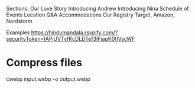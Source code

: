 
Sections:
    Our Love Story
      Introducing Andrew
      Introducing Nina
    Schedule of Events
    Location
    Q&A
    Accommodations
    Our Registry
      Target, Amazon, Nordstorm

Examples
  https://hindumandala.rsvpify.com/?securityToken=IAPjUVTyfKcDLDTef3IFjapK0tIVscWF


# Compress files

cwebp input.webp -o output.webp